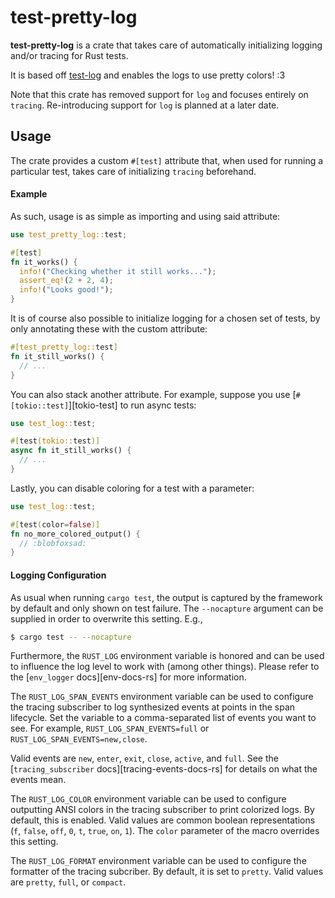 test-pretty-log
========


**test-pretty-log** is a crate that takes care of automatically initializing
logging and/or tracing for Rust tests.
 
It is based off [test-log](https://github.com/d-e-s-o/test-log) and enables
the logs to use pretty colors! :3

Note that this crate has removed support for `log` and focuses entirely on
`tracing`. Re-introducing support for `log` is planned at a later date.

Usage
-----

The crate provides a custom `#[test]` attribute that, when used for
running a particular test, takes care of initializing `tracing` beforehand.

#### Example

As such, usage is as simple as importing and using said attribute:
```rust
use test_pretty_log::test;

#[test]
fn it_works() {
  info!("Checking whether it still works...");
  assert_eq!(2 + 2, 4);
  info!("Looks good!");
}
```

It is of course also possible to initialize logging for a chosen set of
tests, by only annotating these with the custom attribute:
```rust
#[test_pretty_log::test]
fn it_still_works() {
  // ...
}
```

You can also stack another attribute. For example, suppose you use
[`#[tokio::test]`][tokio-test] to run async tests:
```rust
use test_log::test;

#[test(tokio::test)]
async fn it_still_works() {
  // ...
}
```

Lastly, you can disable coloring for a test with a parameter:
```rust
use test_log::test;

#[test(color=false)]
fn no_more_colored_output() {
  // :blobfoxsad:
}
```

#### Logging Configuration

As usual when running `cargo test`, the output is captured by the
framework by default and only shown on test failure. The `--nocapture`
argument can be supplied in order to overwrite this setting. E.g.,
```bash
$ cargo test -- --nocapture
```

Furthermore, the `RUST_LOG` environment variable is honored and can be
used to influence the log level to work with (among other things).
Please refer to the [`env_logger` docs][env-docs-rs] for more
information.

The `RUST_LOG_SPAN_EVENTS` environment variable can be used to configure
the tracing subscriber to log synthesized events at points in the span lifecycle.
Set the variable to a comma-separated list of events you want to see. 
For example, `RUST_LOG_SPAN_EVENTS=full` or `RUST_LOG_SPAN_EVENTS=new,close`.

Valid events are `new`, `enter`, `exit`, `close`, `active`, and `full`.
See the [`tracing_subscriber` docs][tracing-events-docs-rs] for details
on what the events mean.

The `RUST_LOG_COLOR` environment variable can be used to
configure outputting ANSI colors in the tracing subscriber to print
colorized logs. By default, this is enabled. Valid values are common
boolean representations (`f`, `false`, `off`, `0`, `t`, `true`, `on`, `1`).
The `color` parameter of the macro overrides this setting.

The `RUST_LOG_FORMAT` environment variable can be used to configure
the formatter of the tracing subcriber. By default, it is set to `pretty`.
Valid values are `pretty`, `full`, or `compact`.

